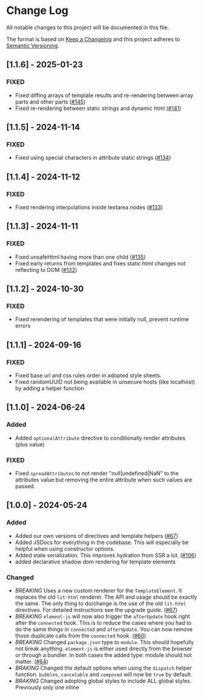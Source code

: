 # Change Log

All notable changes to this project will be documented in this file.

The format is based on [Keep a Changelog](http://keepachangelog.com/) and this project adheres
to [Semantic Versioning](http://semver.org/).

<!--
   PRs should document their user-visible changes (if any) in the
   Unreleased section, uncommenting the header as necessary.
-->

<!-- ## Unreleased -->
<!-- ### Added -->
<!-- ### Changed -->
<!-- ### Removed -->
<!-- ### Fixed -->

## [1.1.6] - 2025-01-23

### FIXED

- Fixed diffing arrays of template results and re-rendering between array parts and other parts ([#145](https://github.com/webtides/element-js/pull/145))
- Fixed re-rendering between static strings and dynamic html ([#141](https://github.com/webtides/element-js/pull/141))

## [1.1.5] - 2024-11-14

### FIXED

- Fixed using special characters in attribute static strings ([#134](https://github.com/webtides/element-js/issues/134))

## [1.1.4] - 2024-11-12

### FIXED

- Fixed rendering interpolations inside textarea nodes ([#133](https://github.com/webtides/element-js/issues/133))

## [1.1.3] - 2024-11-11

### FIXED

- Fixed unsafeHtml having more than one child ([#135](https://github.com/webtides/element-js/issues/135))
- Fixed early returns from templates and fixes static html changes not reflecting to DOM ([#132](https://github.com/webtides/element-js/issues/132))


## [1.1.2] - 2024-10-30

### FIXED

- Fixed rerendering of templates that were initially null, prevent runtime errors

## [1.1.1] - 2024-09-16

### FIXED

- Fixed base url and css rules order in adopted style sheets.
- Fixed randomUUID not being available in unsecure hosts (like localhost) by adding a helper function

## [1.1.0] - 2024-06-24

### Added

- Added `optionalAttribute` directive to conditionally render attributes (plus value)

### FIXED

- Fixed `spreadAttributes` to not render "null|undefined|NaN" to the attributes value but removing the entire attribute
  when such values are passed.

## [1.0.0] - 2024-05-24

### Added

- Added our own versions of directives and template helpers ([#67](https://github.com/webtides/element-js/pull/67))
- Added JSDocs for everything in the codebase. This will especially be helpful when using constructor options.
- Added state serialization. This improves hydration from SSR a
  lot. ([#106](https://github.com/webtides/element-js/pull/106))
- added declarative shadow dom rendering for template elements

### Changed

- _BREAKING_ Uses a new custom renderer for the `TemplateElement`. It replaces the old `lit-html` renderer. The API and
  usage should be exactly the same. The only thing to do/change is the use of the old `lit-html` directives. For
  detailed instructions see the upgrade guide. ([#67](https://github.com/webtides/element-js/pull/67))
- _BREAKING_ `element-js` will now also trigger the `afterUpdate` hook right after the `connected` hook. This is to
  reduce the cases where you had to do the same things in `connected` and `afterUpdate`. You can now remove those
  duplicate calls from the `connected` hook. ([#60](https://github.com/webtides/element-js/pull/60))
- _BREAKING_ Changed `package.json` type to `module`. This should hopefully not break anything. `element-js` is either
  used directly from the browser or through a bundler. In both cases the added type: module should not
  matter. ([#64](https://github.com/webtides/element-js/pull/64))
- _BRAKING_ Changed the default options when using the `dispatch` helper function. `bubbles`, `cancelable`
  and `composed` will now be `true` by default.
- _BRAKING_ Changed adopting global styles to include ALL global styles. Previously only one inline <style> with the ID
  of '#globalStyles' would be adopted. For more information see the docs.

### Removed

- _BREAKING_ Removed the `lit-html` dependency. `element-js` is now officially dependency
  free! ([#67](https://github.com/webtides/element-js/pull/67))
- _BREAKING_ Removed the deprecated `BaseElement` constructor option `childListUpdate`. Please use the "
  mutationObserverOptions" dictionary instead. See the docs for more
  info. ([#99](https://github.com/webtides/element-js/pull/99))
- _BREAKING_ Removed the `hooks` map in the `BaseElement`. Using the hooks() map for lifecycle hooks is deprecated!
  Please overwrite the existing lifecycle hook functions. See the docs for more
  info. ([#99](https://github.com/webtides/element-js/pull/99))
- _BREAKING_ Removed the `computed` map in the `BaseElement`. Using the computed() map for computed properties is
  deprecated! Please use regular JS getters and return the computed value. See the docs for more
  info. ([#99](https://github.com/webtides/element-js/pull/99))
- _BREAKING_ Removed all occurrences of `ShadyCSS`
  in `StyledElement`. ([#99](https://github.com/webtides/element-js/pull/99))
- _BRAKING_ Removed the `i18n` helper function. See CHANGELOG how to implement it yourself or use a third party library.

## [1.0.0-alpha.13] - 2024-05-08

### Fixed

- catch security errors when `GlobalStylesStore` tries to read css rules from cross-origin stylesheets.

## [1.0.0-alpha.12] - 2024-03-03

### Added

- added declarative shadow dom rendering for template elements

### Fixed

- fixed issues with whitespace being returned untrimmed in a template result

## [1.0.0-alpha.11] - 2024-03-13

### Fixed

- fixed missing return type `string` for the `template()` function in `TemplateElement`
- fixed types for the `propertyOptions` option in `BaseElement`

## [1.0.0-alpha.10] - 2024-02-20

### Fixed

- fixed unsafeHTML not rendering anything when toString was called
- fixed using = sign in attribute positions with interpolations
- fixed rendering null values in node part positions in SSR
- fixed missing .js file extensions

## [1.0.0-alpha.9] - 2024-01-05

### Changed

- moved DOM methods into connected callbacks to make it safe for the elements to be created in SSR environments

## [1.0.0-alpha.8] - 2024-01-04

### Fixed

- fixed ChildNodePart not replacing dom nodes from unsafeHTML

## [1.0.0-alpha.7] - 2023-12-19

### Fixed

- fixed wrong attribute parts for the same name on different elements

## [1.0.0-alpha.6] - 2023-12-18

### Fixed

- fixed hyphens in attribute names being split in SSR mode

## [1.0.0-alpha.5] - 2023-12-07

### Added

- Added the /docs directory to the files array in package.json
- Added part instances as \_\_part to comment nodes

### Fixed

- fixed escaped unsafeHTML in SSR mode

## [1.0.0-alpha.4] - 2023-12-01

### Fixed

- falsy creation of directive parts for non-directive attributes
- creating parts with wrong comment marker positions

## [1.0.0-alpha.3] - 2023-12-01

### Added

- Added state serialization. This improves hydration from SSR a
  lot. ([#106](https://github.com/webtides/element-js/pull/106))

### Changed

- _BRAKING_ Changed the default options when using the `dispatch` helper function. `bubbles`, `cancelable`
  and `composed` will now be `true` by default.
- _BRAKING_ Changed adopting global styles to include ALL global styles. Previously only one inline <style> with the ID
  of '#globalStyles' would be adopted. For more information see the docs.

### Removed

- _BRAKING_ Removed `i18n` helper function. See CHANGELOG how to implement it yourself or use a third party library.

## [1.0.0-alpha.2] - 2023-08-23

### Added

- Added JSDocs for everything in the codebase. This will especially be helpful when using constructor options.

## [1.0.0-alpha.1] - 2023-08-15

### Added

- Added our own versions of directives and template helpers ([#67](https://github.com/webtides/element-js/pull/67))

### Changed

- _BRAKING_ Uses a new custom renderer for the `TemplateElement`. It replaces the old `lit-html` renderer. The API and
  usage should be exactly the same. The only thing to do/change is the use of the old `lit-html` directives. For
  detailed instructions see the upgrade guide. ([#67](https://github.com/webtides/element-js/pull/67))
- _BREAKING_ `element-js` will now also trigger the `afterUpdate` hook right after the `connected` hook. This is to
  reduce the cases where you had to do the same things in `connected` and `afterUpdate`. You can now remove those
  duplicate calls from the `connected` hook. ([#60](https://github.com/webtides/element-js/pull/60))
- _BREAKING_ Changed `package.json` type to `module`. This should hopefully not break anything. `element-js` is either
  used directly from the browser or through a bundler. In both cases the added type: module should not
  matter. ([#64](https://github.com/webtides/element-js/pull/64))

### Removed

- _BREAKING_ Removed the `lit-html` dependency. `element-js` is now officially dependency
  free! ([#67](https://github.com/webtides/element-js/pull/67))
- _BREAKING_ Removed the deprecated `BaseElement` constructor option `childListUpdate`. Please use the "
  mutationObserverOptions" dictionary instead. See the docs for more
  info. ([#99](https://github.com/webtides/element-js/pull/99))
- _BREAKING_ Removed the `hooks` map in the `BaseElement`. Using the hooks() map for lifecycle hooks is deprecated!
  Please overwrite the existing lifecycle hook functions. See the docs for more
  info. ([#99](https://github.com/webtides/element-js/pull/99))
- _BREAKING_ Removed the `computed` map in the `BaseElement`. Using the computed() map for computed properties is
  deprecated! Please use regular JS getters and return the computed value. See the docs for more
  info. ([#99](https://github.com/webtides/element-js/pull/99))
- _BREAKING_ Removed all occurrences of `ShadyCSS`
  in `StyledElement`. ([#99](https://github.com/webtides/element-js/pull/99))

## [0.7.4] - 2023-11-24

### Added

- storeception (reactive store properties in parent stores)
- context injection in shadow elements requests travel though shadow roots
- defer element connection (disables client side code until called manually)

### Fixed

- late context injection if parent mounts after child (loading order)
- stores updating elements that want to be updated

## [0.7.3] - 2023-03-07

### Fixed

- last release was tagged wrong

## [0.7.2] - 2023-03-03

### Fixed

- watcher callbacks for injected stores

## [0.7.1] - 2023-03-03

### Added

- Elements are now able to watch Stores

### Fixed

- Injection of falsy values

## [0.7.0] - 2023-02-13

### Added

- Dependency Injection via Context Protocol 💉
- Provide reactive Properties or entire Stores via: provideProperties() { return { name : value}}
- Inject / Request them via injectProperties() { return { name : 'defaultValue'}}

### Changed

- docs structure

### Fixed

- Cannot re-render slotted light dom when using the vanilla renderer https://github.com/webtides/element-js/issues/76
- adds Vanilla Renderer Tests

## [0.6.2] - 2022-11-18

### FIXED

- Store always switching to singleProperty Mode if constructed without any arguments.

## [0.6.1] - 2022-11-18

### ADDED

- Store watch() map to control internal store state scope

## [0.6.0] - 2022-11-17

### ADDED

- StoreProperty for shared application state
- Directives for Vanilla Renderer

## [0.5.0] - 2022-09-13

### Changed

- improved the performance of the vanilla-renderer

### Removed

- setting attributes as properties during dom diffing for the vanilla renderer. This is potentially a **breaking**
  change if you used attributes with the "." (dot) notation

## [0.4.3] - 2022-07-06

### ADDED

- parse option to propertyOptions that can be either a boolean OR a function for custom parsing
- enhance reflect option in propertyOptions that it can also be a function for custom reflection

## [0.4.2] - 2022-02-03

### Fixed

- vanilla-renderer: fixes attribute comparsion

## [0.4.1] - 2022-02-01

### Fixed

- refs="id[]" indexing keys not nodes _rolleyes_

### Added

- refs="id[]" aka possibbility to refrence a list of nodes to the $refs map.

## [0.4.0] - 2022-01-28

### Added

- a "vanilla" renderer with support for hydration and no dependencies

### Changed

- uses new @web/test-runner isntead of karma (#27)

## [0.3.3] - 2021-09-22

### Added

- optional complex event callback notation to support addEventListener options (i.E. for passive Event Listeners )
- Example: {listener: () => {}, options: { passive: true } }
- docs
- tests

## [0.3.2] - 2021-03-09

### Added

- bundled version of `element-js` to use from a CDN and be able to prototype in tools like CodePen etc.

## [0.3.1] - 2020-12-08

### Fixed

- i18n fallback values

### Added

- i18n tests

## [0.3.0] - 2020-07-27

### Added

- first batch/draft of the documentation
- property/attribute reflection via constructor options (see the [Documentation](/docs/README.md#propertyoptions) for
  more info)
- mutationObserverOptions to enable observing subtree mutations (see
  the [Documentation](/docs/README.md#mutationobserveroptions) for more info)

### Removed

- `childListUpdate` constructor option has been deprecated and will be removed before `1.0`

## [0.2.0] - 2020-07-01

### Changed

- uses shady-render instead of render from `lit-html` for rendering templates to be compatible with the shady-css
  polyfill
- refactored and simplified `StyledElement`s handling/loading of style sheets

## [0.1.0] - 2020-06-26

- initial release
